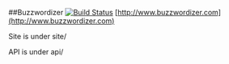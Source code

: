 ##Buzzwordizer [![Build Status](https://travis-ci.org/bengadbois/buzzwordizer.svg?branch=master)](https://travis-ci.org/bengadbois/buzzwordizer)
[http://www.buzzwordizer.com](http://www.buzzwordizer.com)

Site is under site/

API is under api/
